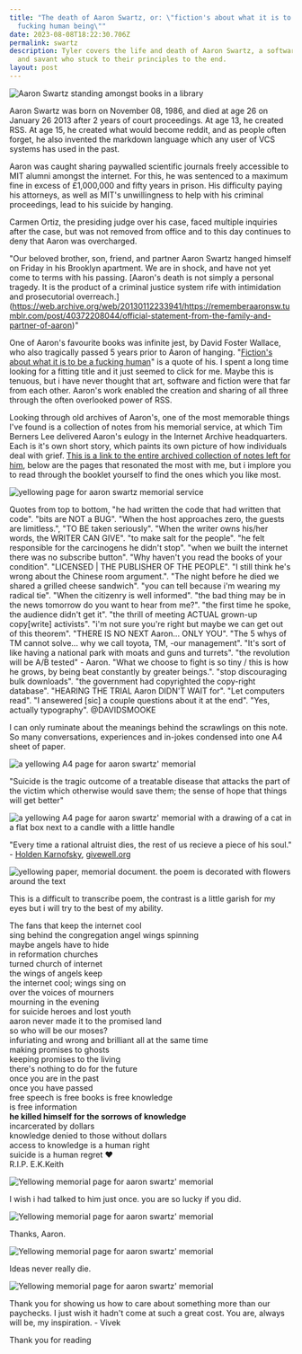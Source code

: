 ```yaml
---
title: "The death of Aaron Swartz, or: \"fiction's about what it is to be a
  fucking human being\""
date: 2023-08-08T18:22:30.706Z
permalink: swartz
description: Tyler covers the life and death of Aaron Swartz, a software pioneer
  and savant who stuck to their principles to the end.
layout: post
---
```

![Aaron Swartz standing amongst books in a library](/article/swartz/aaronswartz.jpg)

Aaron Swartz was born on November 08, 1986, and died at age 26 on January 26 2013 after 2 years of court proceedings. At age 13, he created RSS. At age 15, he created what would become reddit, and as people often forget, he also invented the markdown language which any user of VCS systems has used in the past.

Aaron was caught sharing paywalled scientific journals freely accessible to MIT alumni amongst the internet. For this, he was sentenced to a maximum fine in excess of £1,000,000 and fifty years in prison. His difficulty paying his attorneys, as well as MIT's unwillingness to help with his criminal proceedings, lead to his suicide by hanging.

Carmen Ortiz, the presiding judge over his case, faced multiple inquiries after the case, but was not removed from office and to this day continues to deny that Aaron was overcharged.

"Our beloved brother, son, friend, and partner Aaron Swartz hanged himself on Friday in his Brooklyn apartment. We are in shock, and have not yet come to terms with his passing. \[Aaron's death is not simply a personal tragedy. It is the product of a criminal justice system rife with intimidation and prosecutorial overreach.](https://web.archive.org/web/20130112233941/https://rememberaaronsw.tumblr.com/post/40372208044/official-statement-from-the-family-and-partner-of-aaron)"

One of Aaron's favourite books was infinite jest, by David Foster Wallace, who also tragically passed 5 years prior to Aaron of hanging. "[Fiction's about what it is to be a fucking human](https://web.archive.org/web/20150520115701/https://isismagazine.org.uk/2015/03/the-isis-short-essay-competition-fictions-about-what-it-is-to-be-a-fucking-human-being-david-foster-wallace-is-it)" is a quote of his. I spent a long time looking for a fitting title and it just seemed to click for me. Maybe this is tenuous, but i have never thought that art, software and fiction were that far from each other. Aaron's work enabled the creation and sharing of all three through the often overlooked power of RSS.

Looking through old archives of Aaron's, one of the most memorable things I've found is a collection of notes from his memorial service, at which Tim Berners Lee delivered Aaron's eulogy in the Internet Archive headquarters. Each is it's own short story, which paints its own picture of how individuals deal with grief. [This is a link to the entire archived collection of notes left for him](https://archive.org/details/AaronSwartzSFMemorialHandouts/), below are the pages that resonated the most with me, but i implore you to read through the booklet yourself to find the ones which you like most.

![yellowing page for aaron swartz memorial service](/article/swartz/aaronswmemorialprogram_0015.jpg)

Quotes from top to bottom, "he had written the code that had written that code". "bits are NOT a BUG". "When the host approaches zero, the guests are limitless.", "TO BE taken seriously". "When the writer owns his/her words, the WRITER CAN GIVE". "to make salt for the people". "he felt responsible for the carcinogens he didn't stop". "when we built the internet there was no subscribe button". "Why haven't you read the books of your condition". "LICENSED | THE PUBLISHER OF THE PEOPLE". "I still think he's wrong about the Chinese room argument.". "The night before he died we shared a grilled cheese sandwich". "you can tell because i'm wearing my radical tie". "When the citizenry is well informed". "the bad thing may be in the news tomorrow do you want to hear from me?". "the first time he spoke, the audience didn't get it". "the thrill of meeting ACTUAL grown-up copy\[write] activists". "i'm not sure you're right but maybe we can get out of this theorem". "THERE IS NO NEXT Aaron... ONLY YOU". "The 5 whys of TM cannot solve... why we call toyota, TM, -our management". "It's sort of like having a national park with moats and guns and turrets". "the revolution will be A/B tested" - Aaron. "What we choose to fight is so tiny / this is how he grows, by being beat constantly by greater beings.". "stop discouraging bulk downloads". "the government had copyrighted the copy-right database". "HEARING THE TRIAL Aaron DIDN'T WAIT for". "Let computers read". "I ansewered \[sic\] a couple questions about it at the end". "Yes, actually typography". @DAVIDSMOOKE

I can only ruminate about the meanings behind the scrawlings on this note. So many conversations, experiences and in-jokes condensed into one A4 sheet of paper.

![a yellowing A4 page for aaron swartz' memorial](/article/swartz/aaronswmemorialprogram_0019.jpg)

"Suicide is the tragic outcome of a treatable disease that attacks the part of the victim which otherwise would save them; the sense of hope that things will get better"

![a yellowing A4 page for aaron swartz' memorial with a drawing of a cat in a flat box next to a candle with a little handle](/article/swartz/aaronswmemorialprogram_0031.jpg)

"Every time a rational altruist dies, the rest of us recieve a piece of his soul." - [Holden Karnofsky](https://en.wikipedia.org/wiki/Holden_Karnofsky), [givewell.org](givewell.org)

![yellowing paper, memorial document. the poem is decorated with flowers around the text](/article/swartz/aaronswmemorialprogram_0035.jpg)

This is a difficult to transcribe poem, the contrast is a little garish for my eyes but i will try to the best of my ability.

The fans that keep the internet cool\
sing behind the congregation
angel wings spinning\
maybe angels have to hide\
in reformation churches\
turned church of internet\
the wings of angels keep\
the internet cool; wings sing on\
over the voices of mourners\
mourning in the evening\
for suicide heroes and lost youth\
aaron never made it to the promised land\
so who will be our moses?\
infuriating and wrong and brilliant all at the same time\
making promises to ghosts\
keeping promises to the living\
there's nothing to do for the future\
once you are in the past\
once you have passed\
free speech is free books is free knowledge\
is free information\
**he killed himself for the sorrows of knowledge**\
incarcerated by dollars\
knowledge denied to those without dollars\
access to knowledge is a human right\
suicide is a human regret :heart:\
R.I.P. E.K.Keith

![Yellowing memorial page for aaron swartz' memorial](/article/swartz/aaronswmemorialprogram_0047.jpg)

I wish i had talked to him just once. you are so lucky if you did.

![Yellowing memorial page for aaron swartz' memorial](/article/swartz/aaronswmemorialprogram_0049.jpg)

Thanks, Aaron.

![Yellowing memorial page for aaron swartz' memorial](/article/swartz/aaronswmemorialprogram_0059.jpg)

Ideas never really die.

![Yellowing memorial page for aaron swartz' memorial](/article/swartz/aaronswmemorialprogram_0063.jpg)

Thank you for showing us how to care about something more than our paychecks. I just wish it hadn't come at such a great cost. You are, always will be, my inspiration. - Vivek

Thank you for reading
